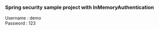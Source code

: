 <h3>Spring security sample project with InMemoryAuthentication
</h3>
Username : demo <br>
Password : 123